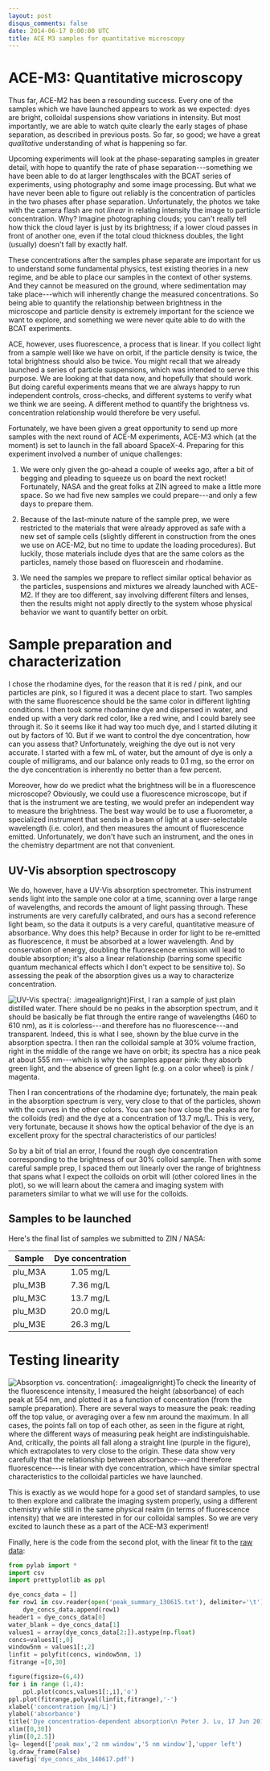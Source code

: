 ```yaml
---
layout: post
disqus_comments: false
date: 2014-06-17 0:00:00 UTC
title: ACE M3 samples for quantitative microscopy
---
```


# ACE-M3: Quantitative microscopy

Thus far, ACE-M2 has been a resounding success. Every one of the samples which we have launched appears to work as we expected: dyes are bright, colloidal suspensions show variations in intensity. But most importantly, we are able to watch quite clearly the early stages of phase separation, as described in previous posts. So far, so good; we have a great *qualitative* understanding of what is happening so far. 

Upcoming experiments will look at the phase-separating samples in greater detail, with hope to quantify the rate of phase separation---something we have been able to do at larger lengthscales with the BCAT series of experiments, using photography and some image processing. But what we have never been able to figure out reliably is the concentration of particles in the two phases after phase separation. Unfortunately, the photos we take with the camera flash are not *linear* in relating intensity the image to particle concentration. Why? Imagine photographing clouds; you can't really tell how thick the cloud layer is just by its brightness; if a lower cloud passes in front of another one, even if the total cloud thickness doubles, the light (usually) doesn't fall by exactly half.

These concentrations after the samples phase separate are important for us to understand some fundamental physics, test existing theories in a new regime, and be able to place our samples in the context of other systems. And they cannot be measured on the ground, where sedimentation may take place---which will inherently change the measured concentrations. So being able to quantify the relationship between brightness in the microscope and particle density is extremely important for the science we want to explore, and something we were never quite able to do with the BCAT experiments.

ACE, however, uses fluorescence, a process that is linear. If you collect light from a sample well like we have on orbit, if the particle density is twice, the total brightness should also be twice. You might recall that we already launched a series of particle suspensions, which was intended to serve this purpose. We are looking at that data now, and hopefully that should work. But doing careful experiments means that we are always happy to run independent controls, cross-checks, and different systems to verify what we think we are seeing. A different method to quantify the brightness vs. concentration relationship would therefore be very useful.

Fortunately, we have been given a great opportunity to send up more samples with the next round of ACE-M experiments, ACE-M3 which (at the moment) is set to launch in the fall aboard SpaceX-4. Preparing for this experiment involved a number of unique challenges:

1. We were only given the go-ahead a couple of weeks ago, after a bit of begging and pleading to squeeze us on board the next rocket! Fortunately, NASA and the great folks at ZIN agreed to make a little more space. So we had five new samples we could prepare---and only a few days to prepare them.

2. Because of the last-minute nature of the sample prep, we were restricted to the materials that were already approved as safe with a new set of sample cells (slightly different in construction from the ones we use on ACE-M2, but no time to update the loading procedures). But luckily, those materials include dyes that are the same colors as the particles, namely those based on fluorescein and rhodamine.

3. We need the samples we prepare to reflect similar optical behavior as the particles, suspensions and mixtures we already launched with ACE-M2. If they are too different, say involving different filters and lenses, then the results might not apply directly to the system whose physical behavior we want to quantify better on orbit.

# Sample preparation and characterization

I chose the rhodamine dyes, for the reason that it is red / pink, and our particles are pink, so I figured it was a decent place to start. Two samples with the same fluorescence should be the same color in different lighting conditions. I then took some rhodamine dye and dispersed in water, and ended up with a very dark red color, like a red wine, and I could barely see through it. So it seems like it had way too much dye, and I started diluting it out by factors of 10. But if we want to control the dye concentration, how can you assess that? Unfortunately, weighing the dye out is not very accurate. I started with a few mL of water, but the amount of dye is only a couple of milligrams, and our balance only reads to 0.1 mg, so the error on the dye concentration is inherently no better than a few percent.

Moreover, how do we predict what the brightness will be in a fluorescence microscope? Obviously, we could use a fluorescence microscope, but if that is the instrument we are testing, we would prefer an independent way to measure the brightness. The best way would be to use a fluorometer, a specialized instrument that sends in a beam of light at a user-selectable wavelength (i.e. color), and then measures the amount of fluorescence emitted. Unfortunately, we don't have such an instrument, and the ones in the chemistry department are not that convenient. 

## UV-Vis absorption spectroscopy

We do, however, have a UV-Vis absorption spectrometer. This instrument sends light into the sample one color at a time, scanning over a large range of wavelengths, and records the amount of light passing through. These instruments are very carefully calibrated, and ours has a second reference light beam, so the data it outputs is a very careful, quantitative measure of absorbance. Why does this help? Because in order for light to be re-emitted as fluorescence, it must be absorbed at a lower wavelength. And by conservation of energy, doubling the fluorescence emission will lead to double absorption; it's also a linear relationship (barring some specific quantum mechanical effects which I don't expect to be sensitive to). So assessing the peak of the absorption gives us a way to characterize concentration.

![UV-Vis spectra](/images/2014_06_17/dye_colloid_abs_140617.png){: .imagealignright}First, I ran a sample of just plain distilled water. There should be no peaks in the absorption spectrum, and it should be basically be flat through the entire range of wavelengths (460 to 610 nm), as it is colorless---and therefore has no fluorescence---and transparent. Indeed, this is what I see, shown by the blue curve in the absorption spectra. I then ran the colloidal sample at 30% volume fraction, right in the middle of the range we have on orbit; its spectra has a nice peak at about 555 nm---which is why the samples appear pink: they absorb green light, and the absence of green light (e.g. on a color wheel) is pink / magenta.

Then I ran concentrations of the rhodamine dye; fortunately, the main peak in the absorption spectrum is very, very close to that of the particles, shown with the curves in the other colors. You can see how close the peaks are for the colloids (red) and the dye at a concentration of 13.7 mg/L. This is very, very fortunate, because it shows how the optical behavior of the dye is an excellent proxy for the spectral characteristics of our particles!

So by a bit of trial an error, I found the rough dye concentration corresponding to the brightness of our 30% colloid sample. Then with some careful sample prep, I spaced them out linearly over the range of brightness that spans what I expect the colloids on orbit will (other colored lines in the plot), so we will learn about the camera and imaging system with parameters similar to what we will use for the colloids.

## Samples to be launched

Here's the final list of samples we submitted to ZIN / NASA:

Sample | Dye concentration
:---:|:---: 
plu_M3A | 1.05 mg/L
plu_M3B | 7.36 mg/L 
plu_M3C | 13.7 mg/L 
plu_M3D | 20.0 mg/L 
plu_M3E | 26.3 mg/L 

# Testing linearity

![Absorption vs. concentration](/images/2014_06_17/dye_concs_abs_140617.png){: .imagealignright}To check the linearity of the fluorescence intensity, I measured the height (absorbance) of each peak at 554 nm, and plotted it as a function of concentration (from the sample preparation). There are several ways to measure the peak: reading off the top value, or averaging over a few nm around the maximum. In all cases, the points fall on top of each other, as seen in the figure at right, where the different ways of measuring peak height are indistinguishable. And, critically, the points all fall along a straight line (purple in the figure), which extrapolates to very close to the origin. These data show very carefully that the relationship between absorbance---and therefore fluorescence---is linear with dye concentration, which have similar spectral characteristics to the colloidal particles we have launched.

This is exactly as we would hope for a good set of standard samples, to use to then explore and calibrate the imaging system properly, using a different chemistry while still in the same physical realm (in terms of fluorescence intensity) that we are interested in for our colloidal samples. So we are very excited to launch these as a part of the ACE-M3 experiment!

Finally, here is the code from the second plot, with the linear fit to the [raw data](/images/2014_06_17/peak_summary_130615.txt):

~~~python
from pylab import *
import csv
import prettyplotlib as ppl

dye_concs_data = []
for row1 in csv.reader(open('peak_summary_130615.txt'), delimiter='\t'): 
    dye_concs_data.append(row1)
header1 = dye_concs_data[0]
water_blank = dye_concs_data[1]
values1 = array(dye_concs_data[2:]).astype(np.float)
concs=values1[:,0]
window5nm = values1[:,2]
linfit = polyfit(concs, window5nm, 1)
fitrange =[0,30]

figure(figsize=(6,4))
for i in range (1,4):
    ppl.plot(concs,values1[:,i],'o')
ppl.plot(fitrange,polyval(linfit,fitrange),'-')
xlabel('concentration [mg/L]')
ylabel('absorbance')
title('Dye concentration-dependent absorption\n Peter J. Lu, 17 Jun 2014')
xlim([0,30])
ylim([0,2.5])
lg= legend(['peak max','2 nm window','5 nm window'],'upper left')
lg.draw_frame(False)
savefig('dye_concs_abs_140617.pdf')
~~~

